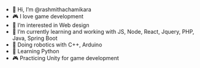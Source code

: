 - 👋 Hi, I’m @rashmithachamikara
- 🎮 I love game development
- 👀 I’m interested in Web design
- 🌱 I’m currently learning and working with JS, Node, React, Jquery, PHP, Java, Spring Boot 
- 🤖 Doing robotics with C++, Arduino
- 🐍 Learning Python
- 🎮 Practicing Unity for game development
<!-- - 💞️ I’m looking to collaborate on  ... 
- 📫 How to reach me ... -->

<!---
Innocent586/Innocent586 is a ✨ special ✨ repository because its `README.md` (this file) appears on your GitHub profile.
You can click the Preview link to take a look at your changes.
--->
